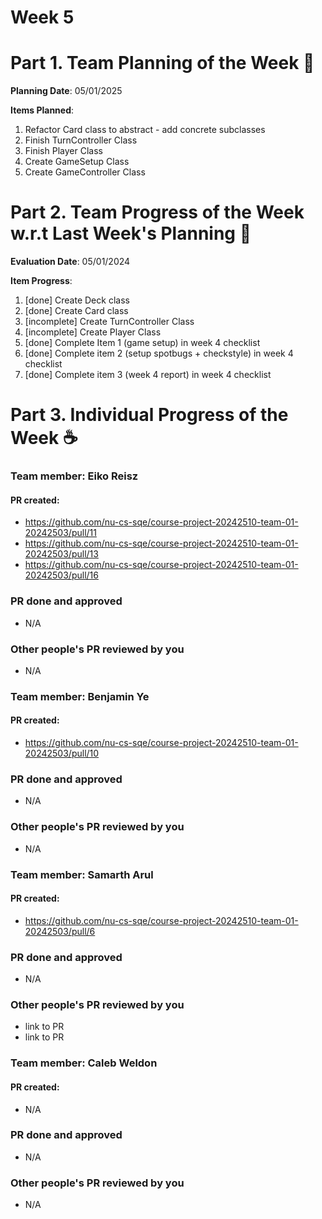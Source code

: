 # Week 5

# Part 1. Team Planning of the Week :ledger:
**Planning Date**: 05/01/2025

**Items Planned**:
1. Refactor Card class to abstract - add concrete subclasses
2. Finish TurnController Class
3. Finish Player Class
4. Create GameSetup Class
5. Create GameController Class

# Part 2. Team Progress of the Week w.r.t Last Week's Planning :green_book:
**Evaluation Date**: 05/01/2024

**Item Progress**:
1. [done] Create Deck class
2. [done] Create Card class
3. [incomplete] Create TurnController Class
4. [incomplete] Create Player Class
5. [done] Complete Item 1 (game setup) in week 4 checklist
6. [done] Complete item 2 (setup spotbugs + checkstyle) in week 4 checklist
7. [done] Complete item 3 (week 4 report) in week 4 checklist

# Part 3. Individual Progress of the Week :coffee:

### Team member: Eiko Reisz
#### PR created:
- https://github.com/nu-cs-sqe/course-project-20242510-team-01-20242503/pull/11
- https://github.com/nu-cs-sqe/course-project-20242510-team-01-20242503/pull/13
- https://github.com/nu-cs-sqe/course-project-20242510-team-01-20242503/pull/16

### PR done and approved
- N/A

### Other people's PR reviewed by you
- N/A



### Team member: Benjamin Ye
#### PR created:
- https://github.com/nu-cs-sqe/course-project-20242510-team-01-20242503/pull/10

### PR done and approved
- N/A

### Other people's PR reviewed by you
- N/A


### Team member: Samarth Arul
#### PR created:
- https://github.com/nu-cs-sqe/course-project-20242510-team-01-20242503/pull/6

### PR done and approved
- N/A

### Other people's PR reviewed by you
- link to PR
- link to PR


### Team member: Caleb Weldon
#### PR created:
- N/A

### PR done and approved
- N/A

### Other people's PR reviewed by you
- N/A

